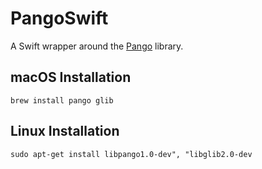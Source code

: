 
# PangoSwift

A Swift wrapper around the [Pango](https://pango.gnome.org/) library.

## macOS Installation

`brew install pango glib`

## Linux Installation

`sudo apt-get install libpango1.0-dev", "libglib2.0-dev`
